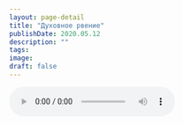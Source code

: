 ```yaml
---
layout: page-detail
title: "Духовное рвение"
publishDate: 2020.05.12
description: ""
tags:
image:
draft: false
---
```


<audio title="2020.05.12 - Духовное рвение.mp3" src="https://filer-api.advayta.org/v1.0/public/files/73035" controls=""></audio>

  
